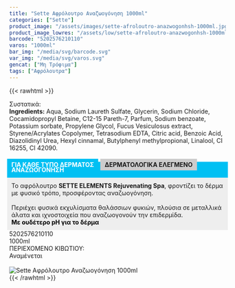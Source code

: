```yaml
---
title: "Sette Αφρόλουτρο Αναζωογόνηση 1000ml"
categories: ["Sette"]
product_image: "/assets/images/sette-afroloutro-anazwogonhsh-1000ml.jpg"
product_image_lowres: "/assets/low/sette-afroloutro-anazwogonhsh-1000ml.jpg"
barcode: "5202576210110"
varos: "1000ml"
bar_img: "/media/svg/barcode.svg"
var_img: "/media/svg/varos.svg"
gencat: ["Μη Τρόφιμα"]
tags: ["Αφρόλουτρα"]
---
```

{{< rawhtml >}}

<div class="sload405"><div class="product"><div id="sistatika">Συστατικά:</div><div class="alltext"><b>Ingredients:</b> Aqua, Sodium Laureth Sulfate, Glycerin, Sodium Chloride, Cocamidopropyl Betaine, C12-15 Pareth-7, Parfum, Sodium benzoate, Potassium sorbate, Propylene Glycol, Fucus Vesiculosus extract, Styrene/Acrylates Copolymer, Tetrasodium EDTA, Citric acid, Benzoic Acid, Diazolidinyl Urea, Hexyl cinnamal, Butylphenyl methylpropional, Linalool, CI 16255, CI 42090.<br><br><b style="background:#00c0f3;color:#fff;display:-webkit-inline-box;margin:0 10px 5px -5px;padding:5px 10px">ΓΙΑ ΚΑΘΕ ΤΥΠΟ ΔΕΡΜΑΤΟΣ </b><b style="background:#ccc;display:-webkit-inline-box;margin-left:-5px;padding:5px 10px">ΔΕΡΜΑΤΟΛΟΓΙΚΑ ΕΛΕΓΜΕΝΟ</b></div><div class="alltext" style="margin-top:-25px"><div style="background:#00c0f3;margin:0 -5px;padding:10px"><span style="color:#fff"><b>ΑΝΑΖΩΟΓΟΝΗΣΗ</b></span></div><div style="background:#eee;margin:0 -5px;padding:10px">Το αφρόλουτρο <b>SETTE ELEMENTS Rejuvenating Spa</b>, φροντίζει το δέρμα με φυσικό τρόπο, προσφέροντας αναζωογόνηση.<br><br>Περιέχει φυσικά εκχυλίσματα θαλάσσιων φυκιών, πλούσια σε μεταλλικά άλατα και ιχνοστοιχεία που αναζωογονούν την επιδερμίδα.<br><div style="color:#000"><b>Με ουδέτερο pH για το δέρμα</b></div></div></div><div id="barcode"><div id="barimage1"></div><span id="bartext">5202576210110</span></div><div id="varos"><div id="varosimage1"></div><span id="varostext">1000ml</span></div><div id="kivotio">ΠΕΡΙΕΧΟΜΕΝΟ ΚΙΒΩΤΙΟΥ:<br>Αναμένεται</div><br><div class="pimg"><img alt="Sette Αφρόλουτρο Αναζωογόνηση 1000ml" title="Sette Αφρόλουτρο Αναζωογόνηση 1000ml" src="/assets/images/sette-afroloutro-anazwogonhsh-1000ml.jpg"></div></div></div>
{{< /rawhtml >}}


